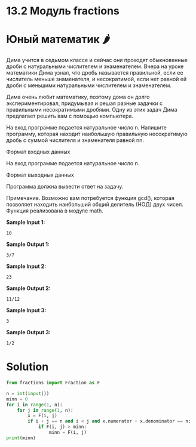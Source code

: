# 13.2 Модуль fractions

# Юный математик 🌶️

Дима учится в седьмом классе и сейчас они проходят обыкновенные дроби с натуральными числителем и знаменателем. Вчера на
уроке математики Дима узнал, что дробь называется правильной, если ее числитель меньше знаменателя, и несократимой, если
нет равной ей дроби с меньшими натуральными числителем и знаменателем.

Дима очень любит математику, поэтому дома он долго экспериментировал, придумывая и решая разные задачки с правильными
несократимыми дробями. Одну из этих задач Дима предлагает решить вам с помощью компьютера.

На вход программе подается натуральное число n. Напишите программу, которая находит наибольшую правильную несократимую
дробь с суммой числителя и знаменателя равной nn.

Формат входных данных

На вход программе подается натуральное число n.

Формат выходных данных

Программа должна вывести ответ на задачу.

Примечание. Возможно вам потребуется функция gcd(), которая позволяет находить наибольший общий делитель (НОД) двух
чисел. Функция реализована в модуле math.

**Sample Input 1:**

```
10
```

**Sample Output 1:**

```
3/7
```

**Sample Input 2:**

```
23
```

**Sample Output 2:**

```
11/12
```

**Sample Input 3:**

```
3
```

**Sample Output 3:**

```
1/2
```

# Solution

```python
from fractions import Fraction as F

n = int(input())
minn = 0
for i in range(1, n):
    for j in range(1, n):
        x = F(i, j)
        if i + j == n and i < j and x.numerator + x.denominator == n:
            if F(i, j) > minn:
                minn = F(i, j)
print(minn)
```